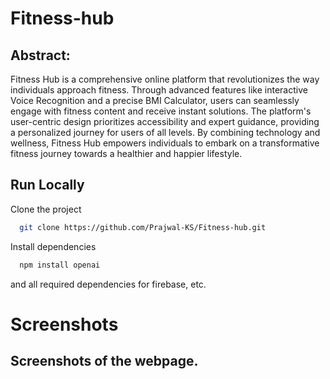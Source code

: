# Fitness-hub

## Abstract:

Fitness Hub is a comprehensive online platform that revolutionizes the way individuals approach fitness. Through advanced features like interactive Voice Recognition and a precise BMI Calculator, users can seamlessly engage with fitness content and receive instant solutions. The platform's user-centric design prioritizes accessibility and expert guidance, providing a personalized journey for users of all levels. By combining technology and wellness, Fitness Hub empowers individuals to embark on a transformative fitness journey towards a healthier and happier lifestyle.

## Run Locally

Clone the project

```bash
  git clone https://github.com/Prajwal-KS/Fitness-hub.git
```

Install dependencies

```bash
  npm install openai
```
and all required dependencies for firebase, etc.



# Screenshots

## Screenshots of the webpage.


